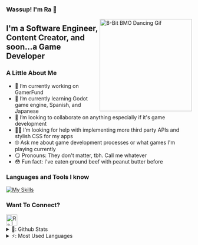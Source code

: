 ### Wassup! I'm Ra 👋
 
 <img align="right" alt="8-Bit BMO Dancing Gif" src="https://i.gifer.com/Paz.gif" width="250" height="250" />

## I'm a Software Engineer, Content Creator, and soon...a Game Developer
### A Little About Me

- 💪 I’m currently working on GamerFund
- 🤯 I’m currently learning Godot game engine, Spanish, and Japanese
- 👯 I’m looking to collaborate on anything especially if it's game development 
- 😵‍💫 I’m looking for help with implementing more third party APIs and stylish CSS for my apps
- 🤓 Ask me about game development processes or what games I'm playing currently
- 😏 Pronouns: They don't matter, tbh. Call me whatever
- 😳 Fun fact: I've eaten ground beef with peanut butter before

### Languages and Tools I know
[![My Skills](https://skillicons.dev/icons?i=aws,bash,css,discord,docker,flask,git,github,godot,js,nodejs,npm,postgres,postman,powershell,py,sqlite,sequelize,ubuntu,vite,vscode,&theme=dark&perline=5)](https://skillicons.dev)

### Want To Connect?

[<img align="left" alt="Ra | LinkedIn" width="30px"  src="https://cdn.jsdelivr.net/npm/simple-icons@v3/icons/linkedin.svg" />][linkedin]
<br />

<details>
 <summary>🧮: Github Stats</summary>
   <img align="left" alt="Ra's GitHub Stats" src="https://github-readme-stats.vercel.app/api?username=ra-the-husky&show_icons=true&hide_border=true" />
</details>
 
<details>
 <summary>⚡: Most Used Languages</summary>
<img align="left" alt="Ra's GitHub Top Languages" src="https://github-readme-stats.vercel.app/api/top-langs/?username=ra-the-husky" /> 
</details>



[linkedin]: https://www.linkedin.com/in/rasheed-lindsey-4a67a95a
<!-- [portfolio]: to be added soon -->
